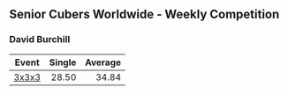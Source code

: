 ## Senior Cubers Worldwide - Weekly Competition
### David Burchill

| Event | Single | Average |
| -- | --: | --: |
| [3x3x3](david_burchill/333.md) | 28.50 | 34.84 |  |

<!-- Global site tag (gtag.js) - Google Analytics -->
<script async src="https://www.googletagmanager.com/gtag/js?id=UA-86348435-3"></script>
<script>window.dataLayer = window.dataLayer || []; function gtag() {dataLayer.push(arguments);} gtag('js', new Date()); gtag('config', 'UA-86348435-3');</script>
